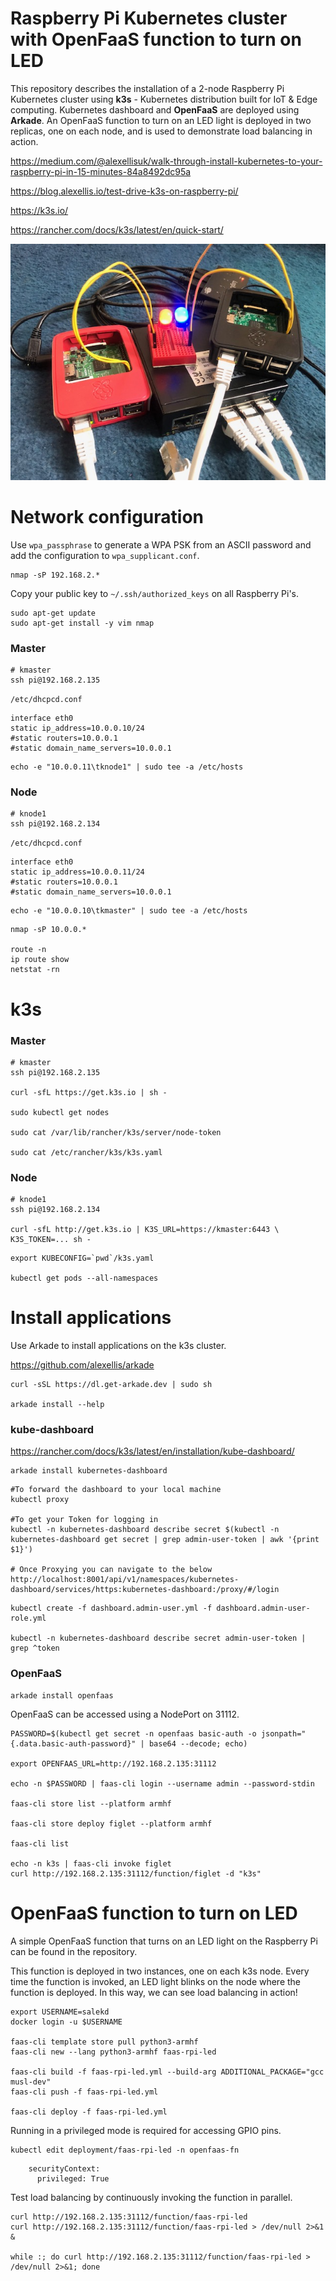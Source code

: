 # Raspberry Pi Kubernetes cluster with OpenFaaS function to turn on LED

This repository describes the installation of a 2-node Raspberry Pi Kubernetes cluster using **k3s** - Kubernetes distribution built for IoT & Edge computing.
Kubernetes dashboard and **OpenFaaS** are deployed using **Arkade**. An OpenFaaS function to turn on an LED light is deployed in two replicas, one on each node, and is used to demonstrate load balancing in action.

https://medium.com/@alexellisuk/walk-through-install-kubernetes-to-your-raspberry-pi-in-15-minutes-84a8492dc95a

https://blog.alexellis.io/test-drive-k3s-on-raspberry-pi/

https://k3s.io/

https://rancher.com/docs/k3s/latest/en/quick-start/

![Raspberry Pi k3s cluster](rpi-k3s.jpg)

# Network configuration

Use `wpa_passphrase` to generate a WPA PSK from an ASCII password and add the configuration to `wpa_supplicant.conf`.

```
nmap -sP 192.168.2.*
```

Copy your public key to `~/.ssh/authorized_keys` on all Raspberry Pi's.

```
sudo apt-get update
sudo apt-get install -y vim nmap
```

### Master

```
# kmaster
ssh pi@192.168.2.135
```

`/etc/dhcpcd.conf`

```
interface eth0
static ip_address=10.0.0.10/24
#static routers=10.0.0.1
#static domain_name_servers=10.0.0.1
```

```
echo -e "10.0.0.11\tknode1" | sudo tee -a /etc/hosts
```

### Node

```
# knode1
ssh pi@192.168.2.134
```

`/etc/dhcpcd.conf`

```
interface eth0
static ip_address=10.0.0.11/24
#static routers=10.0.0.1
#static domain_name_servers=10.0.0.1
```

```
echo -e "10.0.0.10\tkmaster" | sudo tee -a /etc/hosts
```

```
nmap -sP 10.0.0.*

route -n
ip route show
netstat -rn
```

# k3s

### Master

```
# kmaster
ssh pi@192.168.2.135

curl -sfL https://get.k3s.io | sh -

sudo kubectl get nodes

sudo cat /var/lib/rancher/k3s/server/node-token

sudo cat /etc/rancher/k3s/k3s.yaml
```

### Node

```
# knode1
ssh pi@192.168.2.134

curl -sfL http://get.k3s.io | K3S_URL=https://kmaster:6443 \
K3S_TOKEN=... sh -
```

```
export KUBECONFIG=`pwd`/k3s.yaml

kubectl get pods --all-namespaces
```

# Install applications

Use Arkade to install applications on the k3s cluster.

https://github.com/alexellis/arkade

```
curl -sSL https://dl.get-arkade.dev | sudo sh

arkade install --help
```

### kube-dashboard

https://rancher.com/docs/k3s/latest/en/installation/kube-dashboard/

```
arkade install kubernetes-dashboard
```

```
#To forward the dashboard to your local machine
kubectl proxy

#To get your Token for logging in
kubectl -n kubernetes-dashboard describe secret $(kubectl -n kubernetes-dashboard get secret | grep admin-user-token | awk '{print $1}')

# Once Proxying you can navigate to the below
http://localhost:8001/api/v1/namespaces/kubernetes-dashboard/services/https:kubernetes-dashboard:/proxy/#/login
```

```
kubectl create -f dashboard.admin-user.yml -f dashboard.admin-user-role.yml

kubectl -n kubernetes-dashboard describe secret admin-user-token | grep ^token
```

### OpenFaaS

```
arkade install openfaas
```

OpenFaaS can be accessed using a NodePort on 31112.

```
PASSWORD=$(kubectl get secret -n openfaas basic-auth -o jsonpath="{.data.basic-auth-password}" | base64 --decode; echo)

export OPENFAAS_URL=http://192.168.2.135:31112

echo -n $PASSWORD | faas-cli login --username admin --password-stdin

faas-cli store list --platform armhf

faas-cli store deploy figlet --platform armhf

faas-cli list

echo -n k3s | faas-cli invoke figlet
curl http://192.168.2.135:31112/function/figlet -d "k3s"
```

# OpenFaaS function to turn on LED

A simple OpenFaaS function that turns on an LED light on the Raspberry Pi can be found in the repository.

This function is deployed in two instances, one on each k3s node.
Every time the function is invoked, an LED light blinks on the node where the function is deployed.
In this way, we can see load balancing in action!

```
export USERNAME=salekd
docker login -u $USERNAME

faas-cli template store pull python3-armhf
faas-cli new --lang python3-armhf faas-rpi-led

faas-cli build -f faas-rpi-led.yml --build-arg ADDITIONAL_PACKAGE="gcc musl-dev"
faas-cli push -f faas-rpi-led.yml

faas-cli deploy -f faas-rpi-led.yml
```

Running in a privileged mode is required for accessing GPIO pins.

```
kubectl edit deployment/faas-rpi-led -n openfaas-fn
```

```
    securityContext:
      privileged: True
```

Test load balancing by continuously invoking the function in parallel.

```
curl http://192.168.2.135:31112/function/faas-rpi-led
curl http://192.168.2.135:31112/function/faas-rpi-led > /dev/null 2>&1 &

while :; do curl http://192.168.2.135:31112/function/faas-rpi-led > /dev/null 2>&1; done
```
